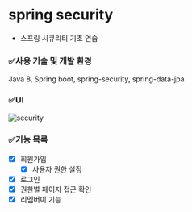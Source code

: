 # spring security
- 스프링 시큐리티 기초 연습


### :white_check_mark:사용 기술 및 개발 환경
Java 8, Spring boot, spring-security, spring-data-jpa

### :white_check_mark:UI
![security](https://user-images.githubusercontent.com/49400801/117926717-25df6200-b334-11eb-848f-f53e299c77d4.png)

### :white_check_mark:기능 목록
- [x] 회원가입
  - [x] 사용자 권한 설정
- [x] 로그인
- [x] 권한별 페이지 접근 확인
- [x] 리멤버미 기능